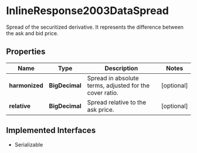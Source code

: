 

# InlineResponse2003DataSpread

Spread of the securitized derivative. It represents the difference between the ask and bid price.

## Properties

Name | Type | Description | Notes
------------ | ------------- | ------------- | -------------
**harmonized** | **BigDecimal** | Spread in absolute terms, adjusted for the cover ratio. |  [optional]
**relative** | **BigDecimal** | Spread relative to the ask price. |  [optional]


## Implemented Interfaces

* Serializable


